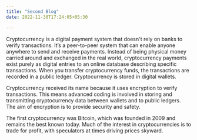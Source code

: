 ```yaml
---
title: "Second Blog"
date: 2022-11-30T17:24:05+05:30

---
```


Cryptocurrency is a digital payment system that doesn't rely on banks to verify transactions. It’s a peer-to-peer system that can enable anyone anywhere to send and receive payments. Instead of being physical money carried around and exchanged in the real world, cryptocurrency payments exist purely as digital entries to an online database describing specific transactions. When you transfer cryptocurrency funds, the transactions are recorded in a public ledger. Cryptocurrency is stored in digital wallets.

Cryptocurrency received its name because it uses encryption to verify transactions. This means advanced coding is involved in storing and transmitting cryptocurrency data between wallets and to public ledgers. The aim of encryption is to provide security and safety.

The first cryptocurrency was Bitcoin, which was founded in 2009 and remains the best known today. Much of the interest in cryptocurrencies is to trade for profit, with speculators at times driving prices skyward.